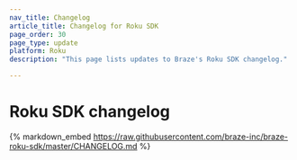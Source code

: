 ```yaml
---
nav_title: Changelog
article_title: Changelog for Roku SDK
page_order: 30
page_type: update
platform: Roku
description: "This page lists updates to Braze's Roku SDK changelog."

---
```


# Roku SDK changelog

{% markdown_embed https://raw.githubusercontent.com/braze-inc/braze-roku-sdk/master/CHANGELOG.md %}
